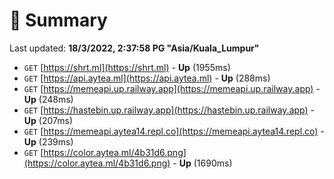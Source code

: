 # 📖 Summary
Last updated: **18/3/2022, 2:37:58 PG "Asia/Kuala_Lumpur"**

- `GET` [https://shrt.ml](https://shrt.ml) - **Up** (1955ms)
- `GET` [https://api.aytea.ml](https://api.aytea.ml) - **Up** (288ms)
- `GET` [https://memeapi.up.railway.app](https://memeapi.up.railway.app) - **Up** (248ms)
- `GET` [https://hastebin.up.railway.app](https://hastebin.up.railway.app) - **Up** (207ms)
- `GET` [https://memeapi.aytea14.repl.co](https://memeapi.aytea14.repl.co) - **Up** (239ms)
- `GET` [https://color.aytea.ml/4b31d6.png](https://color.aytea.ml/4b31d6.png) - **Up** (1690ms)
